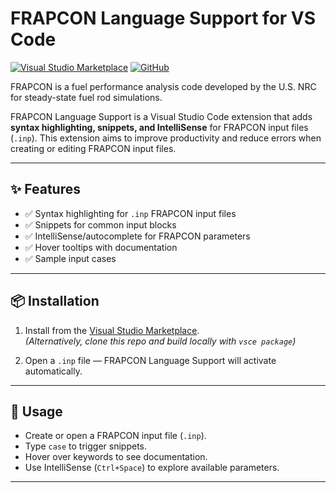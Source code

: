 # FRAPCON Language Support for VS Code

[![Visual Studio Marketplace](https://img.shields.io/visual-studio-marketplace/v/aozturk.frapcon-vscode?label=VS%20Marketplace)](https://marketplace.visualstudio.com/items?itemName=aozturk.frapcon-vscode)
[![GitHub](https://img.shields.io/github/stars/abdurrahmanozturk/frapcon-vscode?style=social)](https://github.com/abdurrahmanozturk/frapcon-vscode)

FRAPCON is a fuel performance analysis code developed by the U.S. NRC for steady-state fuel rod simulations.

FRAPCON Language Support is a Visual Studio Code extension that adds **syntax highlighting, snippets, and IntelliSense** for FRAPCON input files (`.inp`).
This extension aims to improve productivity and reduce errors when creating or editing FRAPCON input files.

---

## ✨ Features
- ✅ Syntax highlighting for `.inp` FRAPCON input files  
- ✅ Snippets for common input blocks  
- ✅ IntelliSense/autocomplete for FRAPCON parameters  
- ✅ Hover tooltips with documentation
- ✅ Sample input cases

---

## 📦 Installation
1. Install from the [Visual Studio Marketplace](https://marketplace.visualstudio.com/).  
   *(Alternatively, clone this repo and build locally with `vsce package`)*

2. Open a `.inp` file — FRAPCON Language Support will activate automatically.

---

## 🚀 Usage
- Create or open a FRAPCON input file (`.inp`).  
- Type `case` to trigger snippets.  
- Hover over keywords to see documentation.  
- Use IntelliSense (`Ctrl+Space`) to explore available parameters.

---
<!-- 
## 📂 Folder Structure

frapcon-vscode/\
├─ src/ # Extension source (TypeScript)\
├─ dist/ # Compiled JS\
├─ syntaxes/ # TextMate grammar for syntax\
├─ snippets/ # FRAPCON input snippets\
├─ language-configuration.json\
├─ frapconDocs.json # Parameter docs for IntelliSense\
├─ package.json\
├─ tsconfig.json\
├─ README.md\
└─ LICENSE.md\ -->